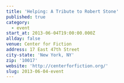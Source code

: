 ```yaml
---
title: 'Helping: A Tribute to Robert Stone'
published: true
category:
  - event
start_at: 2013-06-04T19:00:00.000Z
allday: false
venue: Center for Fiction
address: 17 East 47th Street
city-state: 'New York, NY'
zip: '10017'
website: 'http://centerforfiction.org/'
slug: 2013-06-04-event
---
```



